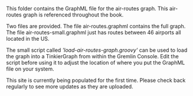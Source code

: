 This folder contains the GraphML file for the air-routes graph. This air-routes graph is referenced throughout the book.

Two files are provided. The file air-routes.graphml contains the full graph. The file air-routes-small.graphml just has routes between 46 airports all located in the US.

The small script called *'load-air-routes-graph.groovy'* can be used to load the graph into a TinkierGraph from within the Gremlin Console. Edit the script before using it to adjust the location of where you put the GraphML file on your system.

This site is currently being populated for the first time. Please check back regularly to see more updates as they are uploaded.
